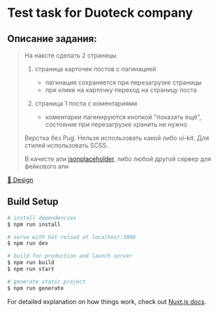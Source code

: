# Test task for Duoteck company

## Описание задания:
> На наксте сделать 2 страницы
> 1) страница карточек постов с пагинацией
>    - пагинация сохраняется при перезагрузке страницы
>    - при клике на карточку переход на страницу поста
>
> 2) страница 1 поста с коментариями
>    - коментарии пагинируются кнопкой "показать ещё", состояние при перезагрузке хранить не нужно
>
> Верстка без Pug. Нельзя использовать какой либо ui-kit. Для стилей использовать SCSS.
>
> В качесте апи [jsonplaceholder](https://jsonplaceholder.typicode.com/), либо любой другой сервер для фейкового апи

[🎨 Design](https://www.figma.com/file/U81fApK6vMmjeBIuQTt29R/%D0%A2%D0%B5%D1%81%D1%82%D0%BE%D0%B2%D0%BE%D0%B5-%D0%B7%D0%B0%D0%B4%D0%B0%D0%BD%D0%B8%D0%B5?node-id=0%3A1)


## Build Setup

``` bash
# install dependencies
$ npm run install

# serve with hot reload at localhost:3000
$ npm run dev

# build for production and launch server
$ npm run build
$ npm run start

# generate static project
$ npm run generate
```

For detailed explanation on how things work, check out [Nuxt.js docs](https://nuxtjs.org).
